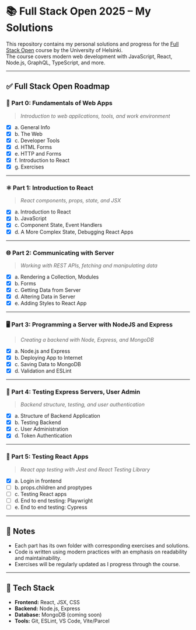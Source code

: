 # 📚 Full Stack Open 2025 – My Solutions

This repository contains my personal solutions and progress for the [Full Stack Open](https://fullstackopen.com/en/) course by the University of Helsinki.  
The course covers modern web development with JavaScript, React, Node.js, GraphQL, TypeScript, and more.

---

## ✅ **Full Stack Open Roadmap**

### 🧰 Part 0: Fundamentals of Web Apps  
> *Introduction to web applications, tools, and work environment*

- [x] a. General Info  
- [x] b. The Web  
- [x] c. Developer Tools  
- [x] d. HTML Forms  
- [x] e. HTTP and Forms  
- [x] f. Introduction to React  
- [x] g. Exercises  

---

### ⚛️ Part 1: Introduction to React  
> *React components, props, state, and JSX*

- [x] a. Introduction to React  
- [x] b. JavaScript  
- [x] c. Component State, Event Handlers  
- [x] d. A More Complex State, Debugging React Apps  

---

### 🌐 Part 2: Communicating with Server  
> *Working with REST APIs, fetching and manipulating data*

- [x] a. Rendering a Collection, Modules  
- [x] b. Forms  
- [x] c. Getting Data from Server  
- [x] d. Altering Data in Server  
- [x] e. Adding Styles to React App  

---

### 🖥️ Part 3: Programming a Server with NodeJS and Express  
> *Creating a backend with Node, Express, and MongoDB*

- [x] a. Node.js and Express  
- [x] b. Deploying App to Internet  
- [x] c. Saving Data to MongoDB  
- [x] d. Validation and ESLint  

---

### 🔐 Part 4: Testing Express Servers, User Admin  
> *Backend structure, testing, and user authentication*

- [x] a. Structure of Backend Application  
- [x] b. Testing Backend  
- [x] c. User Administration  
- [x] d. Token Authentication  

---

### 🧪 Part 5: Testing React Apps  
> *React app testing with Jest and React Testing Library*

- [x]  a. Login in frontend
- [ ]  b. props.children and proptypes
- [ ]  c. Testing React apps
- [ ]  d. End to end testing: Playwright
- [ ]  e. End to end testing: Cypress

---

## 📌 Notes
- Each part has its own folder with corresponding exercises and solutions.
- Code is written using modern practices with an emphasis on readability and maintainability.
- Exercises will be regularly updated as I progress through the course.

---

## 🚀 Tech Stack
- **Frontend:** React, JSX, CSS  
- **Backend:** Node.js, Express  
- **Database:** MongoDB (coming soon)  
- **Tools:** Git, ESLint, VS Code, Vite/Parcel
